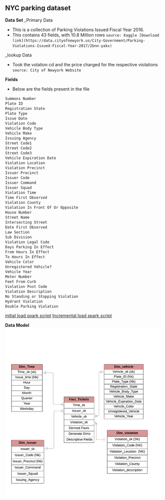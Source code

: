 ## NYC parking dataset 

__Data Set__ 
 _Primary Data
  - This is a collection of Parking Violations Issued Fiscal Year 2016. 
  - This contains 43 fields, with 10.8 Million rows
`source: Kaggle [Download link](https://data.cityofnewyork.us/City-Government/Parking-Violations-Issued-Fiscal-Year-2017/2bnn-yakx)`  
 
  _lookup Data
  - Took the volation cd and the price charged for the respective violations
`source: City of Newyork Website` 
 
__Fields__ 
  - Below are the fields present in the file 

```
Summons Number 
Plate ID 
Registration State 
Plate Type 
Issue Date 
Violation Code 
Vehicle Body Type 
Vehicle Make 
Issuing Agency 
Street Code1 
Street Code2 
Street Code3 
Vehicle Expiration Date 
Violation Location 
Violation Precinct 
Issuer Precinct 
Issuer Code 
Issuer Command 
Issuer Squad 
Violation Time 
Time First Observed 
Violation County 
Violation In Front Of Or Opposite 
House Number 
Street Name 
Intersecting Street 
Date First Observed 
Law Section 
Sub Division 
Violation Legal Code 
Days Parking In Effect  
From Hours In Effect 
To Hours In Effect 
Vehicle Color 
Unregistered Vehicle? 
Vehicle Year 
Meter Number 
Feet From Curb 
Violation Post Code 
Violation Description 
No Standing or Stopping Violation 
Hydrant Violation 
Double Parking Violation 
```
[initial load spark script](inital_load.py) 
[Incremental load spark script](incremental_load.py)

__Data Model__
![ER Model](NYCData_ER-model.png)
